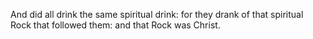 And did all drink the same spiritual drink: for they drank of that spiritual Rock that followed them: and that Rock was Christ.
